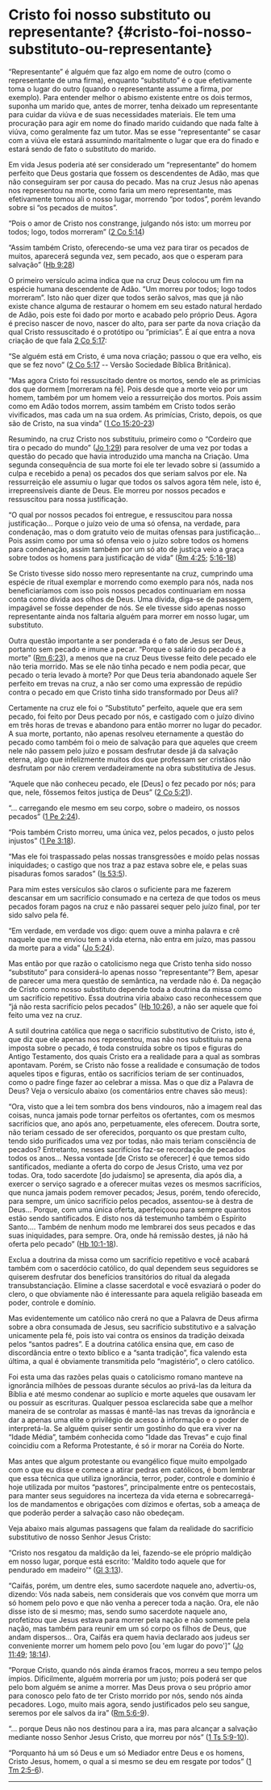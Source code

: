 # Cristo foi nosso substituto ou representante? {#cristo-foi-nosso-substituto-ou-representante}

“Representante” é alguém que faz algo em nome de outro (como o representante de uma firma), enquanto “substituto” é o que efetivamente toma o lugar do outro (quando o representante assume a firma, por exemplo). Para entender melhor o abismo existente entre os dois termos, suponha um marido que, antes de morrer, tenha deixado um representante para cuidar da viúva e de suas necessidades materiais. Ele tem uma procuração para agir em nome do finado marido cuidando que nada falte à viúva, como geralmente faz um tutor. Mas se esse “representante” se casar com a viúva ele estará assumindo maritalmente o lugar que era do finado e estará sendo de fato o substituto do marido.

Em vida Jesus poderia até ser considerado um “representante” do homem perfeito que Deus gostaria que fossem os descendentes de Adão, mas que não conseguiram ser por causa do pecado. Mas na cruz Jesus não apenas nos representou na morte, como faria um mero representante, mas efetivamente tomou ali o nosso lugar, morrendo “por todos”, porém levando sobre si “os pecados de muitos”.

“Pois o amor de Cristo nos constrange, julgando nós isto: um morreu por todos; logo, todos morreram” ([2 Co 5:14](http://bibliaonline.com.br/acf/2co/5/14))

“Assim também Cristo, oferecendo-se uma vez para tirar os pecados de muitos, aparecerá segunda vez, sem pecado, aos que o esperam para salvação” ([Hb 9:28](http://bibliaonline.com.br/acf/hb/9/28))

O primeiro versículo acima indica que na cruz Deus colocou um fim na espécie humana descendente de Adão. “Um morreu por todos; logo todos morreram”. Isto não quer dizer que todos serão salvos, mas que já não existe chance alguma de restaurar o homem em seu estado natural herdado de Adão, pois este foi dado por morto e acabado pelo próprio Deus. Agora é preciso nascer de novo, nascer do alto, para ser parte da nova criação da qual Cristo ressuscitado é o protótipo ou ”primícias”. É aí que entra a nova criação de que fala [2 Co 5:17](http://bibliaonline.com.br/acf/2co/5/17):

“Se alguém está em Cristo, é uma nova criação; passou o que era velho, eis que se fez novo” ([2 Co 5:17](http://bibliaonline.com.br/acf/2co/5/17) -- Versão Sociedade Bíblica Britânica).

“Mas agora Cristo foi ressuscitado dentre os mortos, sendo ele as primícias dos que dormem [morreram na fé]. Pois desde que a morte veio por um homem, também por um homem veio a ressurreição dos mortos. Pois assim como em Adão todos morrem, assim também em Cristo todos serão vivificados, mas cada um na sua ordem. As primícias, Cristo, depois, os que são de Cristo, na sua vinda” ([1 Co 15:20-23](http://bibliaonline.com.br/acf/1co/15/20-23))

Resumindo, na cruz Cristo nos substituiu, primeiro como o “Cordeiro que tira o pecado do mundo” ([Jo 1:29](http://bibliaonline.com.br/acf/jo/1/29)) para resolver de uma vez por todas a questão do pecado que havia introduzido uma mancha na Criação. Uma segunda consequência de sua morte foi ele ter levado sobre si (assumido a culpa e recebido a pena) os pecados dos que seriam salvos por ele. Na ressurreição ele assumiu o lugar que todos os salvos agora têm nele, isto é, irrepreensíveis diante de Deus. Ele morreu por nossos pecados e ressuscitou para nossa justificação.

“O qual por nossos pecados foi entregue, e ressuscitou para nossa justificação... Porque o juízo veio de uma só ofensa, na verdade, para condenação, mas o dom gratuito veio de muitas ofensas para justificação... Pois assim como por uma só ofensa veio o juízo sobre todos os homens para condenação, assim também por um só ato de justiça veio a graça sobre todos os homens para justificação de vida” ([Rm 4:25](http://bibliaonline.com.br/acf/rm/4/25); [5:16-18](http://bibliaonline.com.br/acf/rm/5/16-18))

Se Cristo tivesse sido nosso mero representante na cruz, cumprindo uma espécie de ritual exemplar e morrendo como exemplo para nós, nada nos beneficiaríamos com isso pois nossos pecados continuariam em nossa conta como dívida aos olhos de Deus. Uma dívida, diga-se de passagem, impagável se fosse depender de nós. Se ele tivesse sido apenas nosso representante ainda nos faltaria alguém para morrer em nosso lugar, um substituto.

Outra questão importante a ser ponderada é o fato de Jesus ser Deus, portanto sem pecado e imune a pecar. “Porque o salário do pecado é a morte” ([Rm 6:23](http://bibliaonline.com.br/acf/rm/6/23)), a menos que na cruz Deus tivesse feito dele pecado ele não teria morrido. Mas se ele não tinha pecado e nem podia pecar, que pecado o teria levado à morte? Por que Deus teria abandonado aquele Ser perfeito em trevas na cruz, a não ser como uma expressão de repúdio contra o pecado em que Cristo tinha sido transformado por Deus ali?

Certamente na cruz ele foi o “Substituto” perfeito, aquele que era sem pecado, foi feito por Deus pecado por nós, e castigado com o juízo divino em três horas de trevas e abandono para então morrer no lugar do pecador. A sua morte, portanto, não apenas resolveu eternamente a questão do pecado como também foi o meio de salvação para que aqueles que creem nele não passem pelo juízo e possam desfrutar desde já da salvação eterna, algo que infelizmente muitos dos que professam ser cristãos não desfrutam por não crerem verdadeiramente na obra substitutiva de Jesus.

“Aquele que não conheceu pecado, ele [Deus] o fez pecado por nós; para que, nele, fôssemos feitos justiça de Deus” ([2 Co 5:21](http://bibliaonline.com.br/acf/2co/5/21)).

“... carregando ele mesmo em seu corpo, sobre o madeiro, os nossos pecados” ([1 Pe 2:24](http://bibliaonline.com.br/acf/1pe/2/24)).

“Pois também Cristo morreu, uma única vez, pelos pecados, o justo pelos injustos” ([1 Pe 3:18](http://bibliaonline.com.br/acf/1pe/3/18)).

“Mas ele foi traspassado pelas nossas transgressões e moído pelas nossas iniquidades; o castigo que nos traz a paz estava sobre ele, e pelas suas pisaduras fomos sarados” ([Is 53:5](http://bibliaonline.com.br/acf/is/53/5)).

Para mim estes versículos são claros o suficiente para me fazerem descansar em um sacrifício consumado e na certeza de que todos os meus pecados foram pagos na cruz e não passarei sequer pelo juízo final, por ter sido salvo pela fé.

“Em verdade, em verdade vos digo: quem ouve a minha palavra e crê naquele que me enviou tem a vida eterna, não entra em juízo, mas passou da morte para a vida” ([Jo 5:24](http://bibliaonline.com.br/acf/jo/5/24)).

Mas então por que razão o catolicismo nega que Cristo tenha sido nosso “substituto” para considerá-lo apenas nosso “representante”? Bem, apesar de parecer uma mera questão de semântica, na verdade não é. Da negação de Cristo como nosso substituto depende toda a doutrina da missa como um sacrifício repetitivo. Essa doutrina viria abaixo caso reconhecessem que “já não resta sacrifício pelos pecados” ([Hb 10:26](http://bibliaonline.com.br/acf/hb/10/26)), a não ser aquele que foi feito uma vez na cruz.

A sutil doutrina católica que nega o sacrifício substitutivo de Cristo, isto é, que diz que ele apenas nos representou, mas não nos substituiu na pena imposta sobre o pecado, é toda construída sobre os tipos e figuras do Antigo Testamento, dos quais Cristo era a realidade para a qual as sombras apontavam. Porém, se Cristo não fosse a realidade e consumação de todos aqueles tipos e figuras, então os sacrifícios teriam de ser continuados, como o padre finge fazer ao celebrar a missa. Mas o que diz a Palavra de Deus? Veja o versículo abaixo (os comentários entre chaves são meus):

“Ora, visto que a lei tem sombra dos bens vindouros, não a imagem real das coisas, nunca jamais pode tornar perfeitos os ofertantes, com os mesmos sacrifícios que, ano após ano, perpetuamente, eles oferecem. Doutra sorte, não teriam cessado de ser oferecidos, porquanto os que prestam culto, tendo sido purificados uma vez por todas, não mais teriam consciência de pecados? Entretanto, nesses sacrifícios faz-se recordação de pecados todos os anos... Nessa vontade [de Cristo se oferecer] é que temos sido santificados, mediante a oferta do corpo de Jesus Cristo, uma vez por todas. Ora, todo sacerdote [do judaísmo] se apresenta, dia após dia, a exercer o serviço sagrado e a oferecer muitas vezes os mesmos sacrifícios, que nunca jamais podem remover pecados; Jesus, porém, tendo oferecido, para sempre, um único sacrifício pelos pecados, assentou-se à destra de Deus... Porque, com uma única oferta, aperfeiçoou para sempre quantos estão sendo santificados. E disto nos dá testemunho também o Espírito Santo.... Também de nenhum modo me lembrarei dos seus pecados e das suas iniquidades, para sempre. Ora, onde há remissão destes, já não há oferta pelo pecado” ([Hb 10:1-18](http://bibliaonline.com.br/acf/hb/10/1-18)).

Exclua a doutrina da missa como um sacrifício repetitivo e você acabará também com o sacerdócio católico, do qual dependem seus seguidores se quiserem desfrutar dos benefícios transitórios do ritual da alegada transubstanciação. Elimine a classe sacerdotal e você esvaziará o poder do clero, o que obviamente não é interessante para aquela religião baseada em poder, controle e domínio.

Mas evidentemente um católico não crerá no que a Palavra de Deus afirma sobre a obra consumada de Jesus, seu sacrifício substitutivo e a salvação unicamente pela fé, pois isto vai contra os ensinos da tradição deixada pelos “santos padres”. E a doutrina católica ensina que, em caso de discordância entre o texto bíblico e a “santa tradição”, fica valendo esta última, a qual é obviamente transmitida pelo “magistério”, o clero católico.

Foi esta uma das razões pelas quais o catolicismo romano manteve na ignorância milhões de pessoas durante séculos ao privá-las da leitura da Bíblia e até mesmo condenar ao suplício e morte aqueles que ousavam ler ou possuir as escrituras. Qualquer pessoa esclarecida sabe que a melhor maneira de se controlar as massas é mantê-las nas trevas da ignorância e dar a apenas uma elite o privilégio de acesso à informação e o poder de interpretá-la. Se alguém quiser sentir um gostinho do que era viver na “Idade Média”, também conhecida como ”Idade das Trevas” e cujo final coincidiu com a Reforma Protestante, é só ir morar na Coréia do Norte.

Mas antes que algum protestante ou evangélico fique muito empolgado com o que eu disse e comece a atirar pedras em católicos, é bom lembrar que essa técnica que utiliza ignorância, terror, poder, controle e domínio é hoje utilizada por muitos “pastores”, principalmente entre os pentecostais, para manter seus seguidores na incerteza da vida eterna e sobrecarregá-los de mandamentos e obrigações com dízimos e ofertas, sob a ameaça de que poderão perder a salvação caso não obedeçam.

Veja abaixo mais algumas passagens que falam da realidade do sacrifício substitutivo de nosso Senhor Jesus Cristo:

“Cristo nos resgatou da maldição da lei, fazendo-se ele próprio maldição em nosso lugar, porque está escrito: &#039;Maldito todo aquele que for pendurado em madeiro&#039;“ ([Gl 3:13](http://bibliaonline.com.br/acf/gl/3/13)).

“Caifás, porém, um dentre eles, sumo sacerdote naquele ano, advertiu-os, dizendo: Vós nada sabeis, nem considerais que vos convém que morra um só homem pelo povo e que não venha a perecer toda a nação. Ora, ele não disse isto de si mesmo; mas, sendo sumo sacerdote naquele ano, profetizou que Jesus estava para morrer pela nação e não somente pela nação, mas também para reunir em um só corpo os filhos de Deus, que andam dispersos... Ora, Caifás era quem havia declarado aos judeus ser conveniente morrer um homem pelo povo [ou &#039;em lugar do povo&#039;]” ([Jo 11:49](http://bibliaonline.com.br/acf/jo/11/49); [18:14](http://bibliaonline.com.br/acf/jo/18/14)).

“Porque Cristo, quando nós ainda éramos fracos, morreu a seu tempo pelos ímpios. Dificilmente, alguém morreria por um justo; pois poderá ser que pelo bom alguém se anime a morrer. Mas Deus prova o seu próprio amor para conosco pelo fato de ter Cristo morrido por nós, sendo nós ainda pecadores. Logo, muito mais agora, sendo justificados pelo seu sangue, seremos por ele salvos da ira” ([Rm 5:6-9](http://bibliaonline.com.br/acf/rm/5/6-9)).

“... porque Deus não nos destinou para a ira, mas para alcançar a salvação mediante nosso Senhor Jesus Cristo, que morreu por nós” ([1 Ts 5:9-10](http://bibliaonline.com.br/acf/1ts/5/9-10)).

“Porquanto há um só Deus e um só Mediador entre Deus e os homens, Cristo Jesus, homem, o qual a si mesmo se deu em resgate por todos” ([1 Tm 2:5-6](http://bibliaonline.com.br/acf/1tm/2/5-6)).

*****